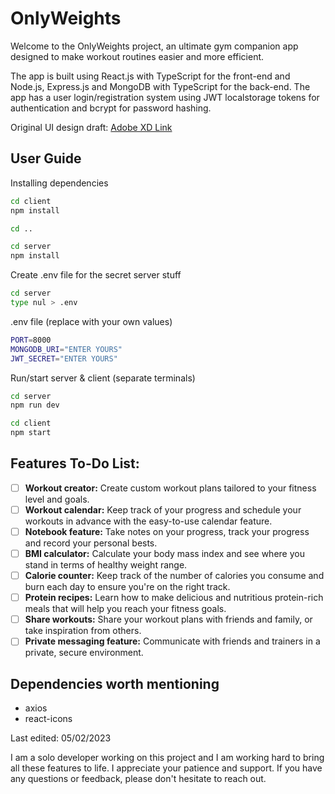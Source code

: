 # OnlyWeights

Welcome to the OnlyWeights project, an ultimate gym companion app designed to make workout routines easier and more efficient.

The app is built using React.js with TypeScript for the front-end and Node.js, Express.js and MongoDB with TypeScript for the back-end. The app has a user login/registration system using JWT localstorage tokens for authentication and bcrypt for password hashing.

Original UI design draft: [Adobe XD Link](https://xd.adobe.com/view/fa1cb241-9406-4c19-bd13-3817a28875bc-af4f/)

## User Guide

Installing dependencies

```sh
cd client
npm install

cd ..

cd server
npm install
```

Create .env file for the secret server stuff

```sh
cd server
type nul > .env
```

.env file (replace with your own values)

```sh
PORT=8000
MONGODB_URI="ENTER YOURS"
JWT_SECRET="ENTER YOURS"
```

Run/start server & client (separate terminals)

```sh
cd server
npm run dev
```

```sh
cd client
npm start
```

## Features To-Do List:

- [ ] **Workout creator:** Create custom workout plans tailored to your fitness level and goals.
- [ ] **Workout calendar:** Keep track of your progress and schedule your workouts in advance with the easy-to-use calendar feature.
- [ ] **Notebook feature:** Take notes on your progress, track your progress and record your personal bests.
- [ ] **BMI calculator:** Calculate your body mass index and see where you stand in terms of healthy weight range.
- [ ] **Calorie counter:** Keep track of the number of calories you consume and burn each day to ensure you're on the right track.
- [ ] **Protein recipes:** Learn how to make delicious and nutritious protein-rich meals that will help you reach your fitness goals.
- [ ] **Share workouts:** Share your workout plans with friends and family, or take inspiration from others.
- [ ] **Private messaging feature:** Communicate with friends and trainers in a private, secure environment.

## Dependencies worth mentioning

- axios
- react-icons

Last edited: 05/02/2023

I am a solo developer working on this project and I am working hard to bring all these features to life. I appreciate your patience and support. If you have any questions or feedback, please don't hesitate to reach out.
